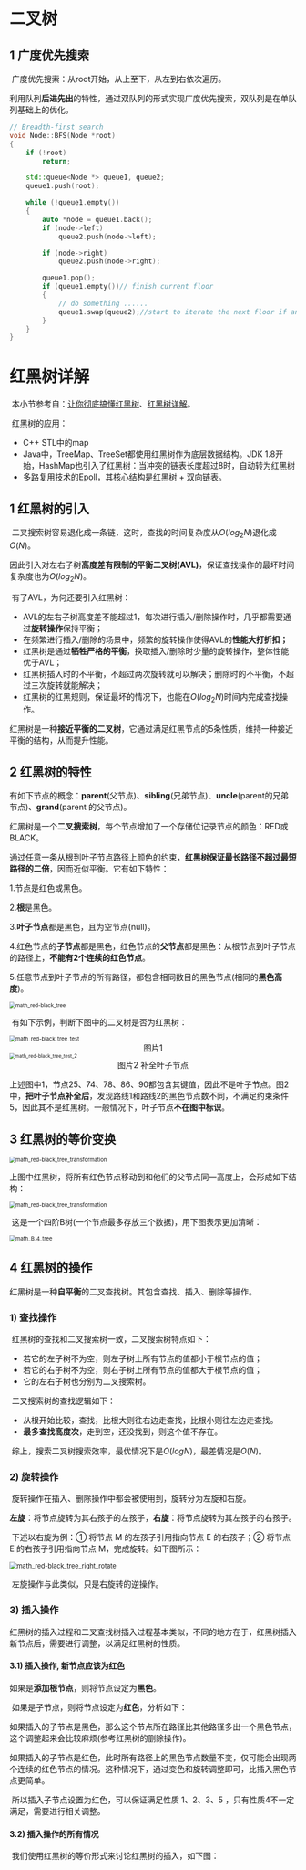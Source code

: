 # 二叉树

## 1 广度优先搜索

​	广度优先搜索：从root开始，从上至下，从左到右依次遍历。

​	利用队列**后进先出**的特性，通过双队列的形式实现广度优先搜索，双队列是在单队列基础上的优化。

```c++
// Breadth-first search
void Node::BFS(Node *root)
{
	if (!root)
		return;

	std::queue<Node *> queue1, queue2;
	queue1.push(root);

	while (!queue1.empty())
	{
		auto *node = queue1.back();
		if (node->left)
			queue2.push(node->left);

		if (node->right)
			queue2.push(node->right);

		queue1.pop();		
		if (queue1.empty())// finish current floor
		{			
			// do something ......
			queue1.swap(queue2);//start to iterate the next floor if any			
		}
	}
}
```

# 红黑树详解

​	本小节参考自：[让你彻底搞懂红黑树](https://blog.csdn.net/cy973071263/article/details/122543826)、[红黑树详解](https://blog.csdn.net/u014454538/article/details/120120216)。

​	红黑树的应用：

- C++ STL中的map
- Java中，TreeMap、TreeSet都使用红黑树作为底层数据结构。JDK 1.8开始，HashMap也引入了红黑树：当冲突的链表长度超过8时，自动转为红黑树
- 多路复用技术的Epoll，其核心结构是红黑树 + 双向链表。

## 1 红黑树的引入

​	二叉搜索树容易退化成一条链，这时，查找的时间复杂度从$O(log_{2}N)$退化成$O(N)$。

​	因此引入对左右子树**高度差有限制的平衡二叉树(AVL)**，保证查找操作的最坏时间复杂度也为$O(log_{2}N)$。

​	有了AVL，为何还要引入红黑树：

- AVL的左右子树高度差不能超过1，每次进行插入/删除操作时，几乎都需要通过**旋转操作**保持平衡；
- 在频繁进行插入/删除的场景中，频繁的旋转操作使得AVL的**性能大打折扣；**
- 红黑树是通过**牺牲严格的平衡**，换取插入/删除时少量的旋转操作，整体性能优于AVL；
- 红黑树插入时的不平衡，不超过两次旋转就可以解决；删除时的不平衡，不超过三次旋转就能解决；
- 红黑树的红黑规则，保证最坏的情况下，也能在$O(log_{2}N)$时间内完成查找操作。

​	红黑树是一种**接近平衡的二叉树**，它通过满足红黑节点的5条性质，维持一种接近平衡的结构，从而提升性能。

## 2 红黑树的特性

​	有如下节点的概念：**parent**(父节点)、**sibling**(兄弟节点)、**uncle**(parent的兄弟节点)、**grand**(parent 的父节点)。

​	红黑树是一个**二叉搜索树**，每个节点增加了一个存储位记录节点的颜色：RED或BLACK。

​	通过任意一条从根到叶子节点路径上颜色的约束，**红黑树保证最长路径不超过最短路径的二倍**，因而近似平衡。它有如下特性：

1.节点是红色或黑色。

2.**根**是黑色。

3.**叶子节点**都是黑色，且为空节点(null)。

4.红色节点的**子节点**都是黑色，红色节点的**父节点**都是黑色：从根节点到叶子节点的路径上，**不能有2个连续的红色节点**。

5.任意节点到叶子节点的所有路径，都包含相同数目的黑色节点(相同的**黑色高度**)。

<img src=".\pic\math_red-black_tree.png" alt="math_red-black_tree" style="zoom:65%;" />

​	有如下示例，判断下图中的二叉树是否为红黑树：

<img src=".\pic\math_red-black_tree_test.png" alt="math_red-black_tree_test" style="zoom:67%;" />

<center>图片1</center>

<img src=".\pic\math_red-black_tree_test_2.png" alt="math_red-black_tree_test_2" style="zoom:60%;" />

<center>图片2 补全叶子节点</center>

​	上述图中1，节点25、74、78、86、90都包含其键值，因此不是叶子节点。图2中，**把叶子节点补全后**，发现路线1和路线2的黑色节点数不同，不满足约束条件5，因此其不是红黑树。一般情况下，叶子节点**不在图中标识**。

## 3 红黑树的等价变换

<img src=".\pic\math_red-black_tree_transformation.png" alt="math_red-black_tree_transformation" style="zoom:67%;" />

​	上图中红黑树，将所有红色节点移动到和他们的父节点同一高度上，会形成如下结构：

<img src=".\pic\math_red-black_tree_transformation_2.png" alt="math_red-black_tree_transformation" style="zoom:67%;" />

​	这是一个四阶B树(一个节点最多存放三个数据)，用下图表示更加清晰：

<img src=".\pic\math_B_4_tree.png" alt="math_B_4_tree" style="zoom:67%;" />

## 4 红黑树的操作

​	红黑树是一种**自平衡**的二叉查找树。其包含查找、插入、删除等操作。

### 1) 查找操作

​	红黑树的查找和二叉搜索树一致，二叉搜索树特点如下：

- 若它的左子树不为空，则左子树上所有节点的值都小于根节点的值；
- 若它的右子树不为空，则右子树上所有节点的值都大于根节点的值；
- 它的左右子树也分别为二叉搜索树。

​	二叉搜索树的查找逻辑如下：

- 从根开始比较，查找，比根大则往右边走查找，比根小则往左边走查找。
- **最多查找高度次**，走到空，还没找到，则这个值不存在。

​	综上，搜索二叉树搜索效率，最优情况下是$O(logN)$，最差情况是$O(N)$。

### 2) 旋转操作

​	旋转操作在插入、删除操作中都会被使用到，旋转分为左旋和右旋。

​	**左旋**：将节点旋转为其右孩子的左孩子，**右旋**：将节点旋转为其左孩子的右孩子。

​	下述以右旋为例：① 将节点 M 的左孩子引用指向节点 E 的右孩子；② 将节点 E 的右孩子引用指向节点 M，完成旋转。如下图所示：

<img src=".\pic\math_red-black_tree_right_rotate.png" alt="math_red-black_tree_right_rotate" style="zoom:80%;" />

​	左旋操作与此类似，只是右旋转的逆操作。

### 3) 插入操作

​	红黑树的插入过程和二叉查找树插入过程基本类似，不同的地方在于，红黑树插入新节点后，需要进行调整，以满足红黑树的性质。

#### 3.1) 插入操作, 新节点应该为红色

​	如果是**添加根节点**，则将节点设定为**黑色**。

​	如果是子节点，则将节点设定为**红色**，分析如下：

​	如果插入的子节点是黑色，那么这个节点所在路径比其他路径多出一个黑色节点，这个调整起来会比较麻烦(参考红黑树的删除操作)。

​	如果插入的子节点是红色，此时所有路径上的黑色节点数量不变，仅可能会出现两个连续的红色节点的情况。这种情况下，通过变色和旋转调整即可，比插入黑色节点更简单。

​	所以插入子节点设置为红色，可以保证满足性质 1、2、3、5 ，只有性质4不一定满足，需要进行相关调整。

#### 3.2) 插入操作的所有情况

​	我们使用红黑树的等价形式来讨论红黑树的插入，如下图：





​	











